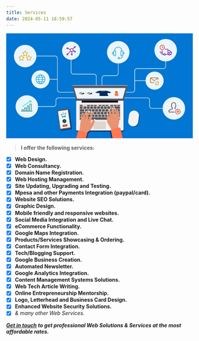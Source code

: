 ```yaml
---
title: Services
date: 2024-05-11 18:59:57
---
```

![](/images/Ecommerce-Strategy-How-to-Attract-Customers-Boost-Sales-and-Grow-Loyalty_010824.jpg)
>**I offer the following services:**

- [x] **Web Design.**
- [x] **Web Consultancy.**
- [x] **Domain Name Registration.**
- [x] **Web Hosting Management.**
- [x] **Site Updating, Upgrading and Testing.**
- [x] **Mpesa and other Payments Integration (paypal/card).**
- [x] **Website SEO Solutions.**
- [x] **Graphic Design.**
- [x] **Mobile friendly and responsive websites.**
- [x] **Social Media Integration and Live Chat.**
- [x] **eCommerce Functionality.**
- [x] **Google Maps Integration.**
- [x] **Products/Services Showcasing & Ordering.**
- [x] **Contact Form Integration.**
- [x] **Tech/Blogging Support.**
- [x] **Google Business Creation.**
- [x] **Automated Newsletter.**
- [x] **Google Analytics Integration.**
- [x] **Content Management Systems Solutions.**
- [x] **Web Tech Article Writing.**
- [x] **Online Entrepreneurship Mentorship.**
- [x] **Logo, Letterhead and Business Card Design.**
- [x] **Enhanced Website Security Solutions.**
- [x] *& many other Web Services.*

***[Get in touch](mailto:munenemithamo@gmail.com?subject=I%20NEED%20A%20WEBSITE%20NOW.&body=Hi%20Charles,) to get professional Web Solutions & Services at the most affordable rates.***


